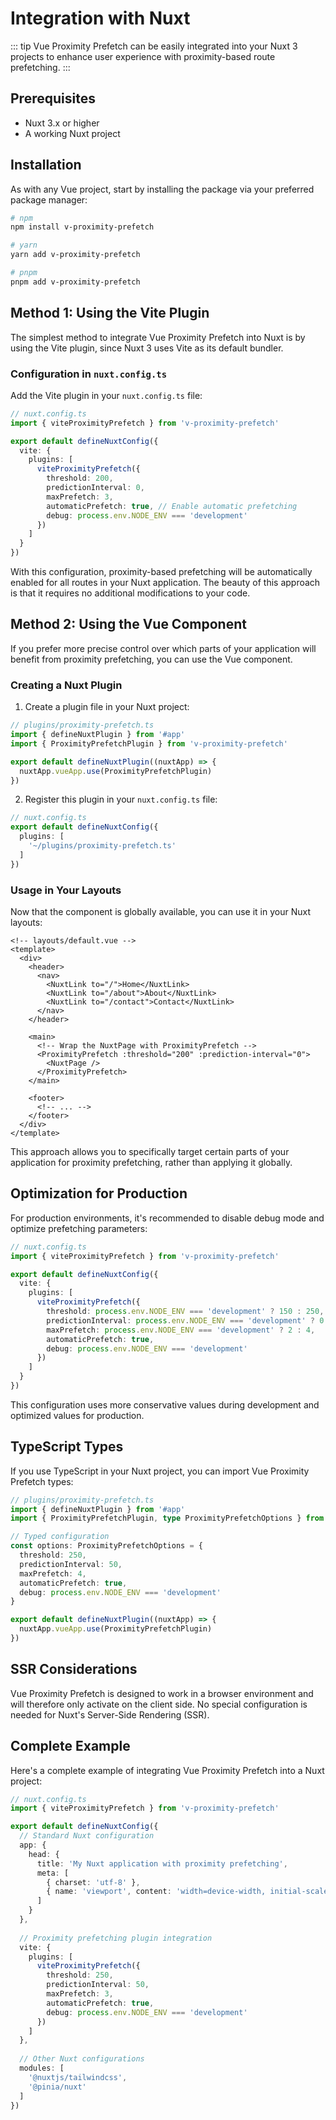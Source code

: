 # Integration with Nuxt

::: tip
Vue Proximity Prefetch can be easily integrated into your Nuxt 3 projects to enhance user experience with proximity-based route prefetching.
:::

## Prerequisites

- Nuxt 3.x or higher
- A working Nuxt project

## Installation

As with any Vue project, start by installing the package via your preferred package manager:

```bash
# npm
npm install v-proximity-prefetch

# yarn
yarn add v-proximity-prefetch

# pnpm
pnpm add v-proximity-prefetch
```

## Method 1: Using the Vite Plugin

The simplest method to integrate Vue Proximity Prefetch into Nuxt is by using the Vite plugin, since Nuxt 3 uses Vite as its default bundler.

### Configuration in `nuxt.config.ts`

Add the Vite plugin in your `nuxt.config.ts` file:

```ts
// nuxt.config.ts
import { viteProximityPrefetch } from 'v-proximity-prefetch'

export default defineNuxtConfig({
  vite: {
    plugins: [
      viteProximityPrefetch({
        threshold: 200,
        predictionInterval: 0,
        maxPrefetch: 3,
        automaticPrefetch: true, // Enable automatic prefetching
        debug: process.env.NODE_ENV === 'development'
      })
    ]
  }
})
```

With this configuration, proximity-based prefetching will be automatically enabled for all routes in your Nuxt application. The beauty of this approach is that it requires no additional modifications to your code.

## Method 2: Using the Vue Component

If you prefer more precise control over which parts of your application will benefit from proximity prefetching, you can use the Vue component.

### Creating a Nuxt Plugin

1. Create a plugin file in your Nuxt project:

```ts
// plugins/proximity-prefetch.ts
import { defineNuxtPlugin } from '#app'
import { ProximityPrefetchPlugin } from 'v-proximity-prefetch'

export default defineNuxtPlugin((nuxtApp) => {
  nuxtApp.vueApp.use(ProximityPrefetchPlugin)
})
```

2. Register this plugin in your `nuxt.config.ts` file:

```ts
// nuxt.config.ts
export default defineNuxtConfig({
  plugins: [
    '~/plugins/proximity-prefetch.ts'
  ]
})
```

### Usage in Your Layouts

Now that the component is globally available, you can use it in your Nuxt layouts:

```vue
<!-- layouts/default.vue -->
<template>
  <div>
    <header>
      <nav>
        <NuxtLink to="/">Home</NuxtLink>
        <NuxtLink to="/about">About</NuxtLink>
        <NuxtLink to="/contact">Contact</NuxtLink>
      </nav>
    </header>

    <main>
      <!-- Wrap the NuxtPage with ProximityPrefetch -->
      <ProximityPrefetch :threshold="200" :prediction-interval="0">
        <NuxtPage />
      </ProximityPrefetch>
    </main>

    <footer>
      <!-- ... -->
    </footer>
  </div>
</template>
```

This approach allows you to specifically target certain parts of your application for proximity prefetching, rather than applying it globally.

## Optimization for Production

For production environments, it's recommended to disable debug mode and optimize prefetching parameters:

```ts
// nuxt.config.ts
import { viteProximityPrefetch } from 'v-proximity-prefetch'

export default defineNuxtConfig({
  vite: {
    plugins: [
      viteProximityPrefetch({
        threshold: process.env.NODE_ENV === 'development' ? 150 : 250,
        predictionInterval: process.env.NODE_ENV === 'development' ? 0 : 50,
        maxPrefetch: process.env.NODE_ENV === 'development' ? 2 : 4,
        automaticPrefetch: true,
        debug: process.env.NODE_ENV === 'development'
      })
    ]
  }
})
```

This configuration uses more conservative values during development and optimized values for production.

## TypeScript Types

If you use TypeScript in your Nuxt project, you can import Vue Proximity Prefetch types:

```ts
// plugins/proximity-prefetch.ts
import { defineNuxtPlugin } from '#app'
import { ProximityPrefetchPlugin, type ProximityPrefetchOptions } from 'v-proximity-prefetch'

// Typed configuration
const options: ProximityPrefetchOptions = {
  threshold: 250,
  predictionInterval: 50,
  maxPrefetch: 4,
  automaticPrefetch: true,
  debug: process.env.NODE_ENV === 'development'
}

export default defineNuxtPlugin((nuxtApp) => {
  nuxtApp.vueApp.use(ProximityPrefetchPlugin)
})
```

## SSR Considerations

Vue Proximity Prefetch is designed to work in a browser environment and will therefore only activate on the client side. No special configuration is needed for Nuxt's Server-Side Rendering (SSR).

## Complete Example

Here's a complete example of integrating Vue Proximity Prefetch into a Nuxt project:

```ts
// nuxt.config.ts
import { viteProximityPrefetch } from 'v-proximity-prefetch'

export default defineNuxtConfig({
  // Standard Nuxt configuration
  app: {
    head: {
      title: 'My Nuxt application with proximity prefetching',
      meta: [
        { charset: 'utf-8' },
        { name: 'viewport', content: 'width=device-width, initial-scale=1' }
      ]
    }
  },
  
  // Proximity prefetching plugin integration
  vite: {
    plugins: [
      viteProximityPrefetch({
        threshold: 250,
        predictionInterval: 50,
        maxPrefetch: 3,
        automaticPrefetch: true,
        debug: process.env.NODE_ENV === 'development'
      })
    ]
  },
  
  // Other Nuxt configurations
  modules: [
    '@nuxtjs/tailwindcss',
    '@pinia/nuxt'
  ]
})
```